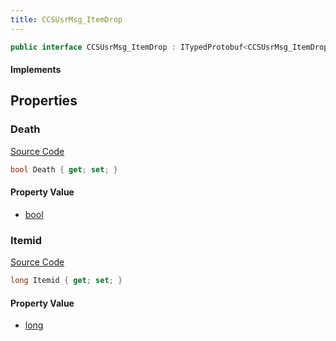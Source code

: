 ```yaml
---
title: CCSUsrMsg_ItemDrop
---
```


```csharp
public interface CCSUsrMsg_ItemDrop : ITypedProtobuf<CCSUsrMsg_ItemDrop>, INativeHandle, INetMessage<CCSUsrMsg_ItemDrop>, IDisposable
```

#### Implements

## Properties

### Death

[Source Code](https://github.com/swiftly-solution/swiftlys2/blob/main/managed/src/SwiftlyS2.Generated/Protobufs/Interfaces/CCSUsrMsg_ItemDrop.cs#L21)

```csharp
bool Death { get; set; }
```

#### Property Value

- [bool](https://learn.microsoft.com/dotnet/api/system.boolean)

### Itemid

[Source Code](https://github.com/swiftly-solution/swiftlys2/blob/main/managed/src/SwiftlyS2.Generated/Protobufs/Interfaces/CCSUsrMsg_ItemDrop.cs#L18)

```csharp
long Itemid { get; set; }
```

#### Property Value

- [long](https://learn.microsoft.com/dotnet/api/system.int64)

